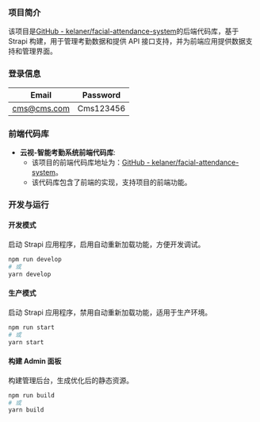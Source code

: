 ### 项目简介

该项目是[GitHub - kelaner/facial-attendance-system](https://github.com/kelaner/facial-attendance-system)的后端代码库，基于 Strapi 构建，用于管理考勤数据和提供 API 接口支持，并为前端应用提供数据支持和管理界面。

### 登录信息

| Email       | Password     |
|-------------|--------------|
| cms@cms.com | Cms123456    |

### 前端代码库

- **云视-智能考勤系统前端代码库**:
  - 该项目的前端代码库地址为：[GitHub - kelaner/facial-attendance-system](https://github.com/kelaner/facial-attendance-system)。
  - 该代码库包含了前端的实现，支持项目的前端功能。


### 开发与运行

#### 开发模式

启动 Strapi 应用程序，启用自动重新加载功能，方便开发调试。

```bash
npm run develop
# 或
yarn develop
```

#### 生产模式

启动 Strapi 应用程序，禁用自动重新加载功能，适用于生产环境。

```bash
npm run start
# 或
yarn start
```

#### 构建 Admin 面板

构建管理后台，生成优化后的静态资源。

```bash
npm run build
# 或
yarn build
```
